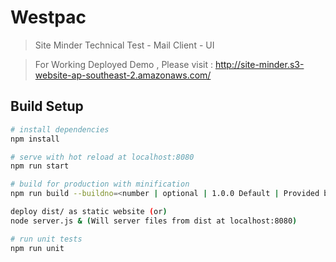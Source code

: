 # Westpac

> Site Minder Technical Test - Mail Client - UI

> For Working Deployed Demo , Please visit : http://site-minder.s3-website-ap-southeast-2.amazonaws.com/

## Build Setup

``` bash
# install dependencies
npm install

# serve with hot reload at localhost:8080
npm run start

# build for production with minification
npm run build --buildno=<number | optional | 1.0.0 Default | Provided by Bamboo or Jenkins>

deploy dist/ as static website (or)
node server.js & (Will server files from dist at localhost:8080)

# run unit tests
npm run unit
```

